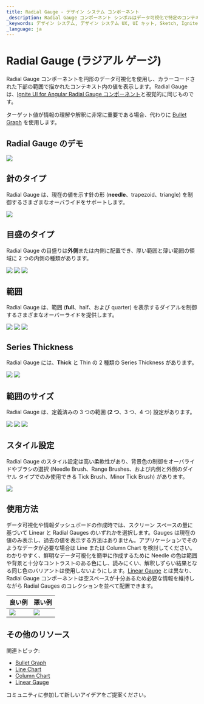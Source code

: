 ```yaml
---
title: Radial Gauge - デザイン システム コンポーネント
_description: Radial Gauge コンポーネント シンボルはデータ可視化で特定のコンテキストの値を表示します。
_keywords: デザイン システム, デザイン システム UX, UI キット, Sketch, Ignite UI for Angular, Sketch to Angular, Angular, Angular デザイン システム, Sketch からコードをエクスポート, Angular 用のデザイン キット, Sketch HTML, Sketch to HTML, Sketch UI キット
_language: ja
---
```


# Radial Gauge (ラジアル ゲージ)

Radial Gauge コンポーネントを円形のデータ可視化を使用し、カラーコードされた下部の範囲で描かれたコンテキスト内の値を表示します。Radial Gauge は、[Ignite UI for Angular Radial Gauge コンポーネント](https://jp.infragistics.com/products/ignite-ui-angular/angular/components/radial-gauge.html)と視覚的に同じものです。

ターゲット値が情報の理解や解釈に非常に重要である場合、代わりに [Bullet Graph](bullet-graph.md) を使用します。

## Radial Gauge のデモ

<img class="responsive-img" src="../images/radial_gauge_three_ranges.png" srcset="../images/radial_gauge_three_ranges@2x.png 2x" />

## 針のタイプ

Radial Gauge は、現在の値を示す針の形 (**needle**、trapezoid、triangle) を制御するさまざまなオーバライドをサポートします。

<img class="responsive-img" src="../images/radial_gauge_three_ranges.png" srcset="../images/radial_gauge_needle@2x.png 2x" />

## 目盛のタイプ

Radial Gauge の目盛りは**外側**または内側に配置でき、厚い範囲と薄い範囲の領域に 2 つの内側の種類があります。

<img class="responsive-img" src="../images/radial_gauge_inside.png" srcset="../images/radial_gauge_inside@2x.png 2x" />
<img class="responsive-img" src="../images/radial_gauge_outside.png" srcset="../images/radial_gauge_outside@2x.png 2x" />
<img class="responsive-img" src="../images/radial_gauge_inside-2.png" srcset="../images/radial_gauge_inside-2@2x.png 2x" />

## 範囲

Radial Gauge は、範囲 (**full**、half、および quarter) を表示するダイアルを制御するさまざまなオーバーライドを提供します。

<img class="responsive-img" src="../images/radial_gauge_three_ranges.png" srcset="../images/radial_gauge_three_ranges@2x.png 2x" />
<img class="responsive-img" src="../images/radial_gauge_half.png" srcset="../images/radial_gauge_half@2x.png 2x" />
<img class="responsive-img" src="../images/radial_gauge_quarter.png" srcset="../images/radial_gauge_quarter@2x.png 2x" />

## Series Thickness

Radial Gauge には、**Thick** と Thin の 2 種類の Series Thickness があります。

<img class="responsive-img" src="../images/radial_gauge_three_ranges.png" srcset="../images/radial_gauge_three_ranges@2x.png 2x" />
<img class="responsive-img" src="../images/radial_gauge_full-thin.png" srcset="../images/radial_gauge_full-thin@2x.png 2x" />

## 範囲のサイズ

Radial Gauge は、定義済みの 3 つの範囲 (**2 つ**、3 つ、4 つ) 設定があります。

<img class="responsive-img" src="../images/radial_gauge_two_ranges.png" srcset="../images/radial_gauge_two_ranges@2x.png 2x" />
<img class="responsive-img" src="../images/radial_gauge_three_ranges.png" srcset="../images/radial_gauge_three_ranges@2x.png 2x" />
<img class="responsive-img" src="../images/radial_gauge_four_ranges.png" srcset="../images/radial_gauge_four_ranges@2x.png 2x" />

## スタイル設定

Radial Gauge のスタイル設定は高い柔軟性があり、背景色の制御をオーバライドやブラシの選択 (Needle Brush、Range Brushes、および内側と外側のダイヤル タイプでのみ使用できる Tick Brush、Minor Tick Brush) があります。

<img class="responsive-img" src="../images/radial_gauge_styling.png" srcset="../images/radial_gauge_styling@2x.png 2x" />

## 使用方法

データ可視化や情報ダッシュボードの作成時では、スクリーン スペースの量に基づいて Linear と Radial Gauges のいずれかを選択します。Gauges は現在の値のみ表示し、過去の値を表示する方法はありません。アプリケーションでそのようなデータが必要な場合は Line または Column Chart を検討してください。
わかりやすく、鮮明なデータ可視化を簡単に作成するために Needle の色は範囲や背景と十分なコントラストのある色にし、読みにくい、解釈しずらい結果となる同じ色のバリアントは使用しないようにします。[Linear Gauge](linear-gauge.md) とは異なり、Radial Gauge コンポーネントは空スペースが十分あるため必要な情報を維持しながら Radial Gauges のコレクションを並べて配置できます。

| 良い例                                                                                 | 悪い例                                                                                  |
| ---------------------------------------------------------------------------------- | -------------------------------------------------------------------------------------- |
| <img class="responsive-img" src="../images/radial_gauge_do.png" srcset="../images/radial_gauge_do@2x.png 2x" /> | <img class="responsive-img" src="../images/radial_gauge_dont.png" srcset="../images/radial_gauge_dont@2x.png 2x" /> |

## その他のリソース

関連トピック:

- [Bullet Graph](bullet-graph.md)
- [Line Chart](line-chart.md)
- [Column Chart](column-chart.md)
- [Linear Gauge](linear-gauge.md)

コミュニティに参加して新しいアイデアをご提案ください。
